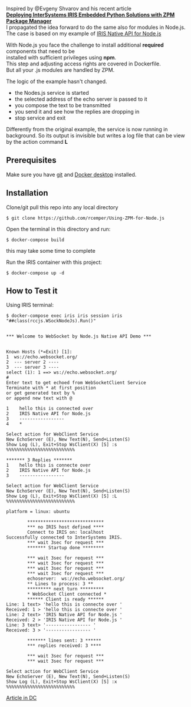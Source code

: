 Inspired by  @Evgeny Shvarov  and his recent article  
__[Deploying InterSystems IRIS Embedded Python Solutions with ZPM Package Manager](https://community.intersystems.com/post/deploying-intersystems-iris-embedded-python-solutions-zpm-package-manager)__   
I propagated the idea forward to do the same also for modules in Node.js.  
The case is based on my example of [IRIS Native API for Node.js](https://community.intersystems.com/post/websocket-client-js-iris-native-api-docker-micro-server)    

With Node.js you face the challenge to install additional __required__ components that need to be  
installed with sufficient privileges using __npm__.  
This step and adjusting access rights are covered in Dockerfile.  
But all your .js modules are handled by ZPM.

The logic of the example hasn't changed.  
- the Nodes.js service is started  
- the selected address of the echo server is passed to it  
- you compose the text to be transmitted  
- you send it and see how the replies are dropping in  
- stop service  and exit  

Differently from the original example, the service is now running in  background.
So its output is invisible but writes a log file that can be view by the action command __L__

## Prerequisites
Make sure you have [git](https://git-scm.com/book/en/v2/Getting-Started-Installing-Git) and [Docker desktop](https://www.docker.com/products/docker-desktop) installed.

## Installation 

Clone/git pull this repo into any local directory
```
$ git clone https://github.com/rcemper/Using-ZPM-for-Node.js 
```

Open the terminal in this directory and run:
```
$ docker-compose build
```
this may take some time to complete

Run the IRIS container with this project:
```
$ docker-compose up -d
```

## How to Test it

Using IRIS terminal:
```
$ docker-compose exec iris iris session iris "##class(rccjs.WSockNodeJs).Run()"


*** Welcome to WebSocket by Node.js Native API Demo ***


Known Hosts (*=Exit) [1]:
1  ws://echo.websocket.org/
2  --- server 2 ----
3  --- server 3 ----
select (1): 1 ==> ws://echo.websocket.org/
#
Enter text to get echoed from WebSocketClient Service
Terminate with * at first position
or get generated text by %
or append new text with @

1    hello this is connected over
2    IRIS Native API for Node.js
3    -----------------
4    *

Select action for WebClient Service
New EchoServer (E), New Text(N), Send+Listen(S)
Show Log (L), Exit+Stop WsClient(X) [S] :s
%%%%%%%%%%%%%%%%%%%%%%%%%%

******* 3 Replies *******
1    hello this is connecte over 
2    IRIS Native API for Node.js 
3    ----------------- 

Select action for WebClient Service
New EchoServer (E), New Text(N), Send+Listen(S)
Show Log (L), Exit+Stop WsClient(X) [S] :L
%%%%%%%%%%%%%%%%%%%%%%%%%%

platform = linux: ubuntu

        *****************************
        *** no IRIS host defined ****
        Connect to IRIS on: localhost
Successfully connected to InterSystems IRIS.
        *** wait 3sec for request ***
        ******* Startup done ********

        *** wait 3sec for request ***
        *** wait 3sec for request ***
        *** wait 3sec for request ***
        *** wait 3sec for request ***
        echoserver:  ws://echo.websocket.org/
        ** Lines to process: 3 **
        ********* next turn *********
        * WebSocket Client connected *
        ****** Client is ready ******
Line: 1 text> 'hello this is connecte over '
Received: 1 > 'hello this is connecte over '
Line: 2 text> 'IRIS Native API for Node.js '
Received: 2 > 'IRIS Native API for Node.js '
Line: 3 text> '----------------- '
Received: 3 > '----------------- '

        ******* lines sent: 3 ******
        *** replies received: 3 ****

        *** wait 3sec for request ***
        *** wait 3sec for request ***

Select action for WebClient Service
New EchoServer (E), New Text(N), Send+Listen(S)
Show Log (L), Exit+Stop WsClient(X) [S] :x
%%%%%%%%%%%%%%%%%%%%%%%%%%
```

[Article in DC](https://community.intersystems.com/post/using-zpm-nodejs)
